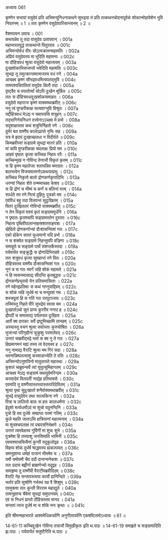 अध्यायः 061

कृष्णेन सभायां वसुदेवं प्रति अभिमन्युनिधनाकथने सुभद्रया तं प्रति तत्कथनचोदनापूर्वकं शोकान्मोहावेशेन भुवि निपतनम् ॥ 1 ॥ ततः कृष्णेन वसुदेवपरिसान्त्वनम् ॥ 2 ॥

वैशम्पायन उवाच ।	001  
कथयन्नेव तु तदा वासुदेवः प्रतापवान् ।	001a  
महाभारतयुद्धं तत्कथान्ते पितुरग्रतः ॥	001c  
अभिमन्योर्वधं वीरः सोऽत्यक्रामन्महामतिः ।	002a  
अप्रियं वसुदेवस्य मा भूदिति महामनाः ॥	002c  
मा दौहित्रवधं श्रुत्वा वसुदेवो महात्ययम् ।	003a  
दुःखशोकाभिसन्तप्तो भवेदिति महामतिः ॥	003c  
सुभद्रा तु तमुत्क्रान्तमात्मजस्य वधं रणे ।	004a  
आचक्ष्व कृष्ण सौभद्रवधमित्यपतद्भुवि ॥	004c  
तामपश्यन्निपतितां वसुदेवः क्षितौ तदा ।	005a  
दृष्ट्वैव च पपातोर्व्यां सोऽपि दुःखेन मूर्छितः ॥	005c  
ततः स दौहित्रवधाद्दुःखशोकसमाहतः ।	006a  
वसुदेवो महाराज कृष्णं वाक्यमथाब्रवीत् ॥	006c  
ननु त्वं पुण्डरीकाक्ष सत्यवाग्भुवि विश्रुतः ।	007a  
यद्दौहित्रवधं मेऽद्य न ख्यापयसि शत्रुहन् ॥	007c  
तद्भागिनेयनिधनं तत्त्वेनाऽऽचक्ष्व मे प्रभो ।	008a  
सदृशाक्षस्तव कथं शत्रुभिर्निहतो रणे ।	008c  
दुर्मरं बत वार्ष्णेय कालेऽप्राप्ते नृभिः सह ।	009a  
यत्र मे हृदयं दुःखाच्छतधा न विदीर्यते ॥	009c  
किमब्रवीत्त्वां सङ्ग्रामे सुभद्रां मातरं प्रति ।	010a  
मां चापि पुण्डरीकाक्ष चपलाक्षः प्रियो मम ॥	010c  
आहवं पृष्ठतः कृत्वा कच्चिन्न निहतः परैः ।	011a  
कच्चिन्मुखं न गोविन्द तेनाजौ विकृतं कृतम् ॥	011c  
स हि कृष्ण महातेजाः श्लाघन्निव ममाग्रतः ।	012a  
बालभावेन विजयमात्मनोऽकथयत्प्रभुः ।	012c  
कच्चिन्न निकृतो बालो द्रोणकर्णकृपादिभिः ।	013a  
धरण्यां निहतः शेते तन्ममाचक्ष्व केशव ॥	013c  
स हि द्रोणं च भीष्मं च कर्णं च बलिनां वरम् ।	014a  
स्पर्धते स्म रणे नित्यं दुहितुः पुत्रको मम ॥	014c  
एवंविधं बहु तदा विलपन्तं सुदुःखितम् ।	015a  
पितरं दुःखिततरं गोविन्दो वाक्यमब्रवीत् ॥	015c  
न तेन विकृतं वक्त्रं कृतं सङ्ग्राममूर्धनि ।	016a  
न पृष्ठतः कृतश्चापि सङ्ग्रामस्तेन दुस्तरः ॥	016c  
निहत्य पृथिवीपालान्सहस्रशतसङ्घशः ।	017a  
खेदितो द्रोणकर्णाभ्यां दौःशासनिवशं गतः ॥	017c  
एको ह्येकेन सततं युध्यमानो यदि प्रभो ।	018a  
न स शक्येत सङ्ग्रामे निहन्तुमपि वज्रिणा ॥	018c  
समाहूते च सङ्ग्रामे पार्थे संशप्तकैस्तदा ।	019a  
पर्यवार्यत सङ्क्रुद्धैः स द्रोणादिभिराहवे ॥	019c  
ततः शत्रुवधं कृत्वा सुमहान्तं रणे पितः ।	020a  
दौहित्रस्तव वार्ष्णेय दौःशासनिवशं गतः ॥	020c  
नूनं च स गतः स्वर्गं जहि शोकं महामते ।	021a  
न हि व्यसनमासाद्य सीदन्ति कृतबुद्धयः ॥	021c  
द्रोणकर्णप्रभृतयो येन प्रतिसमासिताः ।	022a  
रणे महेन्द्रप्रतिमाः स कथं नाप्नुयाद्दिवम् ॥	022c  
स शोकं जहि जुर्धर्ष मा च मन्युवशं गमः ।	023a  
शस्त्रपूतां हि स गतिं गतः परपुरञ्जयः ॥	023c  
तस्मिंस्तु निहते वीरे सुभद्रेयं स्वसा मम ।	024a  
दुःखार्ताऽथो सुतं प्राप्य कुररीव ननाद ह ॥	024c  
द्रौपदीं च समासाद्य पर्यतप्यत दुःखिता ।	025a  
आर्ये क्व दारकाः सर्वे द्रष्टुमिच्छामि तानहम् ॥	025c  
अस्यास्तु वचनं श्रुत्वा सर्वास्ताः कुरुयोषितः ।	026a  
भुजाभ्यां परिगृह्यैनां चुक्रुशुः परमार्तवत् ॥	026c  
उत्तरां चाब्रवीद्भद्रे भर्ता स क्व नु ते गतः ।	027a  
क्षिप्रमागमनं मह्यं तस्य त्वं वेदयस्व ह ॥	027c  
ननु नामाद्य वैराटि श्रुत्वा मम गिरं सदा ।	028a  
भवनान्निष्पतत्याशु कस्मान्नाभ्येति ते पतिः ॥	028c  
अभिमन्योऽनुशयिनो मातुलास्ते महारथाः ।	029a  
कुशलं चाब्रुवन्सर्वे त्वां युयुत्सुमिहागतम् ॥	029c  
आचक्ष्व मेऽद्य सङ्ग्रामं यथापूर्वमरिन्दम ।	030a  
कस्मादेवं विलपतीं नाद्येह प्रतिभाषसे ।	030c  
एवमादि तु वार्ष्णेय्यास्तस्यास्तत्परिदेवितम् ।	031a  
श्रुत्वा पृथा सुदुःखार्ता शनैर्वाक्यमथाब्रवीत् ॥	031c  
सुभद्रे वासुदेवेन तथा सात्यकिना रणे ।	032a  
पित्रा च लालितो बालः स हतः कालधर्मणा ॥	032c  
ईदृशो मर्त्यधर्मोऽयं मा शुचो यदुनन्दिनि ।	033a  
पुत्रो हि तव दुर्धर्षः सम्प्राप्तः परमां गतिम् ॥	033c  
कुले महति जाताऽसि क्षत्रियाणां महात्मनाम् ।	034a  
मा शुचश्चपलाक्षं त्वं पद्मपत्रनिभेक्षणे ॥	034c  
उत्तरां त्वमवेक्षस्व गुर्विणीं मा शुचः शुभे ।	035a  
पुत्रमेषा हि तस्याशु जनयिष्यति भामिनी ॥	035c  
एवमाश्वासयित्वैनां कुन्ती यदुकुलोद्वह ।	036a  
विहाय शोकं दुर्धर्षं श्राद्धमस्य ह्यकल्पयत् ॥	036c  
समनुज्ञाप्य धर्मज्ञं राजानं भीममेव च ।	037a  
यमौ यमोपमौ चैव ददौ दानान्यनेकशः ॥	037c  
ततः प्रदाय बह्वीर्गा ब्राह्मणेभ्यो यदूद्वह ।	038a  
समाहृष्य तु वार्ष्णेयी वैराटीमब्रवीदिदम् ॥	038c  
वैराटि नेह सन्तापस्त्वया कार्यो ह्यनिन्दिते ।	039a  
भर्तारं प्रति सुश्रोणि गर्भस्थं रक्ष वै शिशुम् ॥	039c  
एवमुक्त्वा ततः कुन्ती विरराम महाद्युते ।	040a  
तामनुज्ञाप्य चैवेमां सुभद्रां समुपानयम् ॥	040c  
एवं स निधनं प्राप्तो दौहित्रस्तव मानद ।	041a  
सन्तापं त्यज दुर्धर्ष मा च शोके मनः कृथाः ॥ ॥	041c  

इति श्रीमन्महाभारते आश्वमेधिकपर्वणि अनुगीतापर्वणि एकषष्टितमोऽध्यायः ॥ 61 ॥

14-61-11 कच्चिद्दुःखेन गोविन्द तत्राजौ विमुखीकृतः इति थ.पाठः ॥ 14-61-19 समाहृते च सङ्ग्रामादिति झ.पाठः । पर्यवार्यत सतुष्टैरिति थ.पाठः ॥
